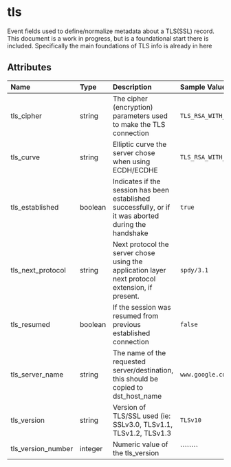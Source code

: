 # tls

Event fields used to define/normalize metadata about a TLS(SSL) record. This document is a work in progress, but is a foundational start there is included. Specifically the main foundations of TLS info is already in here

## Attributes

| Name | Type | Description | Sample Value |
|:---|:---|:---|:---|
 | tls_cipher | string | The cipher (encryption) parameters used to make the TLS connection | ```TLS_RSA_WITH_AES_128_CBC_SHA``` |
 | tls_curve | string | Elliptic curve the server chose when using ECDH/ECDHE | ```TLS_RSA_WITH_AES_128_CBC_SHA``` |
 | tls_established | boolean | Indicates if the session has been established successfully, or if it was aborted during the handshake | ```true``` |
 | tls_next_protocol | string | Next protocol the server chose using the application layer next protocol extension, if present. | ```spdy/3.1``` |
 | tls_resumed | boolean | If the session was resumed from previous established connection | ```false``` |
 | tls_server_name | string | The name of the requested server/destination, this should be copied to dst_host_name | ```www.google.com``` |
 | tls_version | string | Version of TLS/SSL used (ie: SSLv3.0, TLSv1.1, TLSv1.2, TLSv1.3 | ```TLSv10``` |
 | tls_version_number | integer | Numeric value of the tls_version | ```````` |
